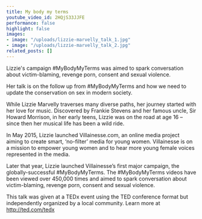 ```yaml
---
title: My body my terms
youtube_video_id: 2HQjS33JJFE
performance: false
highlight: false
images:
- image: "/uploads/lizzie-marvelly_talk_1.jpg"
- image: "/uploads/lizzie-marvelly_talk_2.jpg"
related_posts: []
---
```


Lizzie's campaign #MyBodyMyTerms was aimed to spark conversation about victim-blaming, revenge porn, consent and sexual violence.

Her talk is on the follow up from #MyBodyMyTerms and how we need to update the conservation on sex in modern society.

While Lizzie Marvelly traverses many diverse paths, her journey started with her love for music. Discovered by Frankie Stevens and her famous uncle, Sir Howard Morrison, in her early teens, Lizzie was on the road at age 16 – since then her musical life has been a wild ride.

In May 2015, Lizzie launched Villainesse.com, an online media project aiming to create smart, ‘no-filter’ media for young women. Villainesse is on a mission to empower young women and to hear more young female voices represented in the media.

Later that year, Lizzie launched Villainesse’s first major campaign, the globally-successful #MyBodyMyTerms. The #MyBodyMyTerms videos have been viewed over 450,000 times and aimed to spark conversation about victim-blaming, revenge porn, consent and sexual violence.

This talk was given at a TEDx event using the TED conference format but independently organized by a local community. Learn more at http://ted.com/tedx
